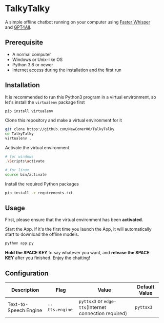 # TalkyTalky
A simple offline chatbot running on your computer using [Faster Whisper](https://github.com/guillaumekln/faster-whisper) and [GPT4All](https://github.com/nomic-ai/gpt4all). 

## Prerequisite
- A normal computer
- Windows or Unix-like OS
- Python 3.8 or newer
- Internet access during the installation and the first run

## Installation
It is recommended to run this Python3 program in a virtual environment, so let's install the `virtualenv` package first
```sh
pip install virtualenv
```

Clone this repository and make a virtual environment for it
```sh
git clone https://github.com/NewComer00/TalkyTalky
cd TalkyTalky
virtualenv .
```

Activate the virtual environment
```sh
# for windows
.\Scripts\activate

# for linux
source bin/activate
```

Install the required Python packages
```sh
pip install -r requirements.txt
```

## Usage
First, please ensure that the virtual environment has been **activated**.

Start the App. If it's the first time you launch the App, it will automatically start to download the offline models.
```sh
python app.py
```

**Hold the SPACE KEY** to say whatever you want, and **release the SPACE KEY** after you finished. Enjoy the chatting!

## Configuration
| Description | Flag | Value | Default Value |
| - | - | - | - |
| Text-to-Speech Engine | `--tts.engine` | `pyttsx3` or `edge-tts`(Internet connection required) | `pyttsx3` |
